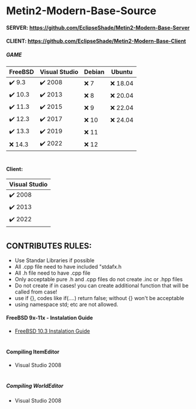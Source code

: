 # Metin2-Modern-Base-Source
#### SERVER: https://github.com/EclipseShade/Metin2-Modern-Base-Server
#### CLIENT: https://github.com/EclipseShade/Metin2-Modern-Base-Client

##### GAME
|  FreeBSD | Visual Studio | Debian  | Ubuntu           | 
|----------|---------------|---------|------------------|
| ✔️ 9.3   | ✔️ 2008       | ❌ 7  | ❌ 18.04         | 
| ✔️ 10.3  | ✔️ 2013       | ❌ 8  | ❌ 20.04         | 
| ✔️ 11.3  | ✔️ 2015       | ❌ 9  | ❌ 22.04         | 
| ✔️ 12.3  | ✔️ 2017       | ❌ 10 | ❌ 24.04         | 
| ✔️ 13.3  | ✔️ 2019       | ❌ 11 | 
| ❌ 14.3  | ✔️ 2022       | ❌ 12 |
#

#### Client:
| Visual Studio     |
|-------------------|
| ✔️ 2008          |
| ✔️ 2013          |
| ✔️ 2022          |
#

## CONTRIBUTES RULES:
- Use Standar Libraries if possible
- All .cpp file need to have included "stdafx.h
- All .h file need to have .cpp file
- Only acceptable pure .h and .cpp files do not create .inc or .hpp files
- Do not create if in cases! you can create additional function that will be called from case!
- use if {}, codes like if(....) return false; without {} won't be acceptable
- using namespace std; etc are not allowed.

#### FreeBSD 9x-11x - Instalation Guide
- [FreeBSD 10.3 Instalation Guide](https://github.com/EclipseShade/Metin2-Source/wiki/FreeBSD-10.3-Instalation-Guide)
#

#### Compiling ItemEditor
- Visual Studio 2008
#

##### Compiling WorldEditor
- Visual Studio 2008
#

